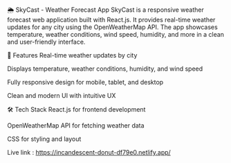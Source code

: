 🌦️ SkyCast - Weather Forecast App
SkyCast is a responsive weather forecast web application built with React.js. It provides real-time weather updates for any city using the OpenWeatherMap API. The app showcases temperature, weather conditions, wind speed, humidity, and more in a clean and user-friendly interface.

🚀 Features
Real-time weather updates by city

Displays temperature, weather conditions, humidity, and wind speed

Fully responsive design for mobile, tablet, and desktop

Clean and modern UI with intuitive UX

🛠️ Tech Stack
React.js for frontend development

OpenWeatherMap API for fetching weather data

CSS for styling and layout

Live link : https://incandescent-donut-df79e0.netlify.app/
